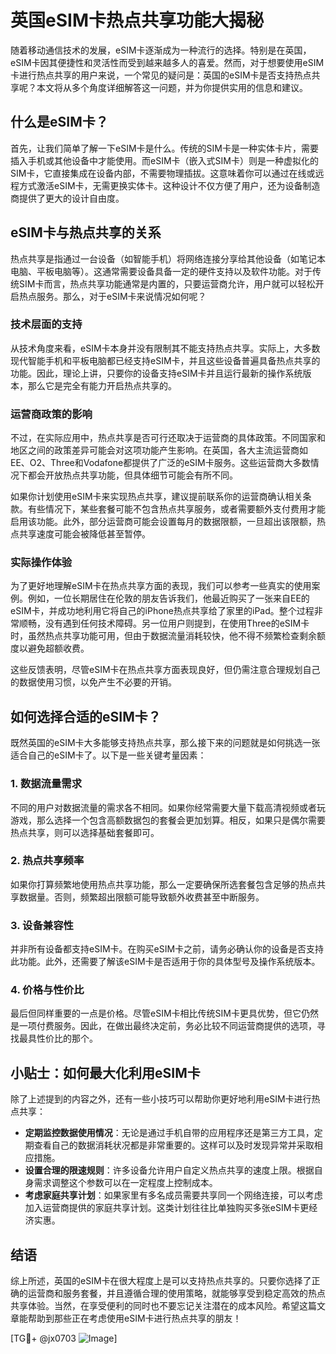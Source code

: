 # 英国eSIM卡热点共享功能大揭秘

随着移动通信技术的发展，eSIM卡逐渐成为一种流行的选择。特别是在英国，eSIM卡因其便捷性和灵活性而受到越来越多人的喜爱。然而，对于想要使用eSIM卡进行热点共享的用户来说，一个常见的疑问是：英国的eSIM卡是否支持热点共享呢？本文将从多个角度详细解答这一问题，并为你提供实用的信息和建议。

## 什么是eSIM卡？

首先，让我们简单了解一下eSIM卡是什么。传统的SIM卡是一种实体卡片，需要插入手机或其他设备中才能使用。而eSIM卡（嵌入式SIM卡）则是一种虚拟化的SIM卡，它直接集成在设备内部，不需要物理插拔。这意味着你可以通过在线或远程方式激活eSIM卡，无需更换实体卡。这种设计不仅方便了用户，还为设备制造商提供了更大的设计自由度。

## eSIM卡与热点共享的关系

热点共享是指通过一台设备（如智能手机）将网络连接分享给其他设备（如笔记本电脑、平板电脑等）。这通常需要设备具备一定的硬件支持以及软件功能。对于传统SIM卡而言，热点共享功能通常是内置的，只要运营商允许，用户就可以轻松开启热点服务。那么，对于eSIM卡来说情况如何呢？

### 技术层面的支持

从技术角度来看，eSIM卡本身并没有限制其不能支持热点共享。实际上，大多数现代智能手机和平板电脑都已经支持eSIM卡，并且这些设备普遍具备热点共享的功能。因此，理论上讲，只要你的设备支持eSIM卡并且运行最新的操作系统版本，那么它是完全有能力开启热点共享的。

### 运营商政策的影响

不过，在实际应用中，热点共享是否可行还取决于运营商的具体政策。不同国家和地区之间的政策差异可能会对这项功能产生影响。在英国，各大主流运营商如EE、O2、Three和Vodafone都提供了广泛的eSIM卡服务。这些运营商大多数情况下都会开放热点共享功能，但具体细节可能会有所不同。

如果你计划使用eSIM卡来实现热点共享，建议提前联系你的运营商确认相关条款。有些情况下，某些套餐可能不包含热点共享服务，或者需要额外支付费用才能启用该功能。此外，部分运营商可能会设置每月的数据限额，一旦超出该限额，热点共享速度可能会被降低甚至暂停。

### 实际操作体验

为了更好地理解eSIM卡在热点共享方面的表现，我们可以参考一些真实的使用案例。例如，一位长期居住在伦敦的朋友告诉我们，他最近购买了一张来自EE的eSIM卡，并成功地利用它将自己的iPhone热点共享给了家里的iPad。整个过程非常顺畅，没有遇到任何技术障碍。另一位用户则提到，在使用Three的eSIM卡时，虽然热点共享功能可用，但由于数据流量消耗较快，他不得不频繁检查剩余额度以避免超额收费。

这些反馈表明，尽管eSIM卡在热点共享方面表现良好，但仍需注意合理规划自己的数据使用习惯，以免产生不必要的开销。

## 如何选择合适的eSIM卡？

既然英国的eSIM卡大多能够支持热点共享，那么接下来的问题就是如何挑选一张适合自己的eSIM卡了。以下是一些关键考量因素：

### 1. 数据流量需求

不同的用户对数据流量的需求各不相同。如果你经常需要大量下载高清视频或者玩游戏，那么选择一个包含高额数据包的套餐会更加划算。相反，如果只是偶尔需要热点共享，则可以选择基础套餐即可。

### 2. 热点共享频率

如果你打算频繁地使用热点共享功能，那么一定要确保所选套餐包含足够的热点共享数据量。否则，频繁超出限额可能导致额外收费甚至中断服务。

### 3. 设备兼容性

并非所有设备都支持eSIM卡。在购买eSIM卡之前，请务必确认你的设备是否支持此功能。此外，还需要了解该eSIM卡是否适用于你的具体型号及操作系统版本。

### 4. 价格与性价比

最后但同样重要的一点是价格。尽管eSIM卡相比传统SIM卡更具优势，但它仍然是一项付费服务。因此，在做出最终决定前，务必比较不同运营商提供的选项，寻找最具性价比的那个。

## 小贴士：如何最大化利用eSIM卡

除了上述提到的内容之外，还有一些小技巧可以帮助你更好地利用eSIM卡进行热点共享：

- **定期监控数据使用情况**：无论是通过手机自带的应用程序还是第三方工具，定期查看自己的数据消耗状况都是非常重要的。这样可以及时发现异常并采取相应措施。
- **设置合理的限速规则**：许多设备允许用户自定义热点共享的速度上限。根据自身需求调整这个参数可以在一定程度上控制成本。
- **考虑家庭共享计划**：如果家里有多名成员需要共享同一个网络连接，可以考虑加入运营商提供的家庭共享计划。这类计划往往比单独购买多张eSIM卡更经济实惠。

## 结语

综上所述，英国的eSIM卡在很大程度上是可以支持热点共享的。只要你选择了正确的运营商和服务套餐，并且遵循合理的使用策略，就能够享受到稳定高效的热点共享体验。当然，在享受便利的同时也不要忘记关注潜在的成本风险。希望这篇文章能帮助到那些正在考虑使用eSIM卡进行热点共享的朋友！

[TG💪+ @jx0703 ![Image](https://github.com/user-attachments/assets/dbca1d08-cadb-493c-b0ec-ad6f7a83f270)]